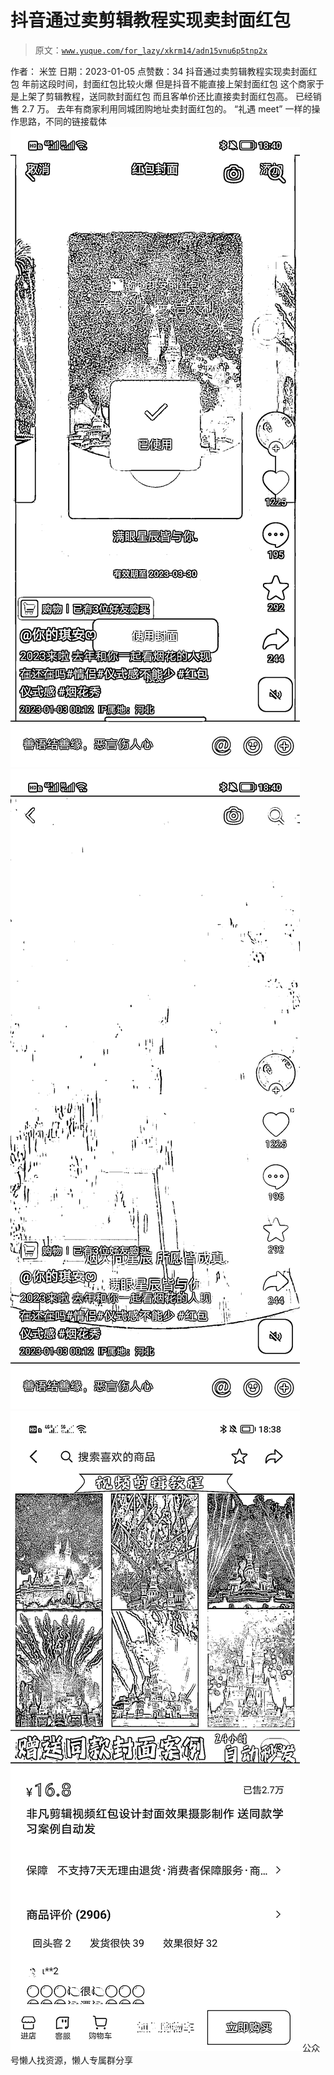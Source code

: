 # 抖音通过卖剪辑教程实现卖封面红包

> 原文：[`www.yuque.com/for_lazy/xkrm14/adn15vnu6p5tnp2x`](https://www.yuque.com/for_lazy/xkrm14/adn15vnu6p5tnp2x)

<ne-p id="uc756f1df" data-lake-id="uc756f1df"><ne-text id="u806835ac">作者： 米笠</ne-text></ne-p> <ne-p id="u4ceee1cf" data-lake-id="u4ceee1cf"><ne-text id="u0c979569">日期：2023-01-05</ne-text></ne-p> <ne-p id="ue072c9fd" data-lake-id="ue072c9fd"><ne-text id="u7c6f3afa">点赞数：</ne-text><ne-text id="uee8e2630" ne-bold="true">34</ne-text></ne-p> <ne-hole id="u458e28e0" data-lake-id="u458e28e0"><ne-card data-card-name="hr" data-card-type="block" id="SHxxE" data-event-boundary="card"><ne-p id="u63058010" data-lake-id="u63058010"><ne-text id="u48db2b04">抖音通过卖剪辑教程实现卖封面红包</ne-text> <ne-text id="u269a82af">年前这段时间，封面红包比较火爆</ne-text> <ne-text id="ue1ee3b70">但是抖音不能直接上架封面红包</ne-text> <ne-text id="u65f433cb">这个商家于是上架了剪辑教程，送同款封面红包</ne-text> <ne-text id="u3383c4e0">而且客单价还比直接卖封面红包高。</ne-text> <ne-text id="uc4e60722">已经销售 2.7 万。</ne-text></ne-p> <ne-p id="u3d65eff5" data-lake-id="u3d65eff5"><ne-text id="u68a1a164">去年有商家利用同城团购地址卖封面红包的。</ne-text> <ne-text id="u2e7cf615">“礼遇 meet”</ne-text> <ne-text id="ub58fc9e5">一样的操作思路，不同的链接载体</ne-text></ne-p> <ne-p id="uf429bc02" data-lake-id="uf429bc02"><ne-card data-card-name="image" data-card-type="inline" id="sOIhm" data-event-boundary="card">![](img/9e60ed0f769dbd856691bb07d744a72b.png)</ne-card></ne-p> <ne-p id="ua1292566" data-lake-id="ua1292566"><ne-card data-card-name="image" data-card-type="inline" id="pOGnh" data-event-boundary="card">![](img/8de133cef0d0702d3d3e81c32f517bcf.png)</ne-card></ne-p> <ne-p id="u517ecd3e" data-lake-id="u517ecd3e"><ne-card data-card-name="image" data-card-type="inline" id="Pa6Be" data-event-boundary="card">![](img/e67d1ad5cd9273fedbd084b213f1cbcf.png)</ne-card></ne-p> <ne-hole id="ua5ff5baa" data-lake-id="ua5ff5baa"><ne-card data-card-name="hr" data-card-type="block" id="lJMio" data-event-boundary="card"><ne-p id="uebf36dab" data-lake-id="uebf36dab"><ne-text id="u4b2d6cb1">公众号懒人找资源，懒人专属群分享</ne-text></ne-p></ne-card></ne-hole></ne-card></ne-hole>